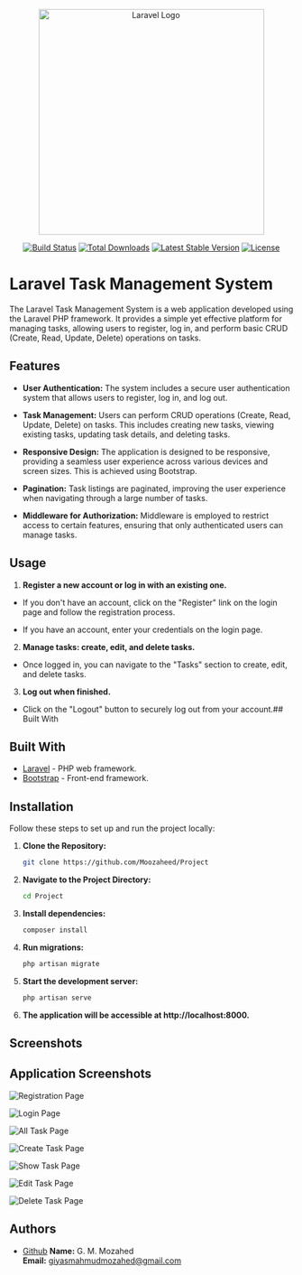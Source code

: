 <p align="center"><a href="https://laravel.com" target="_blank"><img src="https://raw.githubusercontent.com/laravel/art/master/logo-lockup/5%20SVG/2%20CMYK/1%20Full%20Color/laravel-logolockup-cmyk-red.svg" width="400" alt="Laravel Logo"></a></p>

<p align="center">
<a href="https://github.com/laravel/framework/actions"><img src="https://github.com/laravel/framework/workflows/tests/badge.svg" alt="Build Status"></a>
<a href="https://packagist.org/packages/laravel/framework"><img src="https://img.shields.io/packagist/dt/laravel/framework" alt="Total Downloads"></a>
<a href="https://packagist.org/packages/laravel/framework"><img src="https://img.shields.io/packagist/v/laravel/framework" alt="Latest Stable Version"></a>
<a href="https://packagist.org/packages/laravel/framework"><img src="https://img.shields.io/packagist/l/laravel/framework" alt="License"></a>
</p>


# Laravel Task Management System

The Laravel Task Management System is a web application developed using the Laravel PHP framework. It provides a simple yet effective platform for managing tasks, allowing users to register, log in, and perform basic CRUD (Create, Read, Update, Delete) operations on tasks.


## Features

- **User Authentication:** The system includes a secure user authentication system that allows users to register, log in, and log out.

- **Task Management:** Users can perform CRUD operations (Create, Read, Update, Delete) on tasks. This includes creating new tasks, viewing existing tasks, updating task details, and deleting tasks.

- **Responsive Design:** The application is designed to be responsive, providing a seamless user experience across various devices and screen sizes. This is achieved using Bootstrap.

- **Pagination:** Task listings are paginated, improving the user experience when navigating through a large number of tasks.

- **Middleware for Authorization:** Middleware is employed to restrict access to certain features, ensuring that only authenticated users can manage tasks.





## Usage

1. **Register a new account or log in with an existing one.**
- If you don't have an account, click on the "Register" link on the login page and follow the registration process.

- If you have an account, enter your credentials on the login page.

2. **Manage tasks: create, edit, and delete tasks.**
- Once logged in, you can navigate to the "Tasks" section to create, edit, and delete tasks.

3. **Log out when finished.**
- Click on the "Logout" button to securely log out from your account.## Built With

## Built With

- [Laravel](https://laravel.com/) - PHP web framework.
- [Bootstrap](https://getbootstrap.com/) - Front-end framework.


## Installation


Follow these steps to set up and run the project locally:

1. **Clone the Repository:**
   ```bash
   git clone https://github.com/Moozaheed/Project

2. **Navigate to the Project Directory:**
   ```bash
   cd Project

3. **Install dependencies:**
   ```bash
   composer install


4. **Run migrations:**
    ```bash
    php artisan migrate

5. **Start the development server:**
    ```bash
    php artisan serve

1. **The application will be accessible at http://localhost:8000.**

## Screenshots

## Application Screenshots

![Registration Page](https://github.com/Moozaheed/Project/blob/main/Screnshots/Registration.png)

![Login Page](https://github.com/Moozaheed/Project/blob/main/Screnshots/Login.png)

![All Task Page](https://github.com/Moozaheed/Project/blob/main/Screnshots/All%20Tasks.png)

![Create Task Page](https://github.com/Moozaheed/Project/blob/main/Screnshots/Add%20New%20Task.png)

![Show Task Page](https://github.com/Moozaheed/Project/blob/main/Screnshots/Show%20Task.png)

![Edit Task Page](https://github.com/Moozaheed/Project/blob/main/Screnshots/Edit%20Task.png)

![Delete Task Page](https://github.com/Moozaheed/Project/blob/main/Screnshots/Delete%20Task.png)



## Authors

- [Github](https://www.github.com/moozaheed) 
**Name:** G. M. Mozahed  
**Email:** giyasmahmudmozahed@gmail.com

